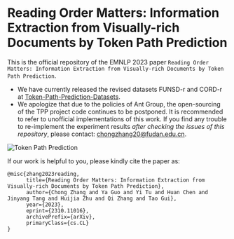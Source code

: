# Reading Order Matters: Information Extraction from Visually-rich Documents by Token Path Prediction

This is the official repository of the EMNLP 2023 paper `Reading Order Matters: Information Extraction from Visually-rich Documents by Token Path Prediction`. 

* We have currently released the revised datasets FUNSD-r and CORD-r at [Token-Path-Prediction-Datasets](https://github.com/chongzhangFDU/Token-Path-Prediction-Datasets). 
* We apologize that due to the policies of Ant Group, the open-sourcing of the TPP project code continues to be postponed. It is recommended to refer to unofficial implementations of this work. 
If you find any trouble to re-implement the experiment results _after checking the issues of this repository_, please contact: chongzhang20@fudan.edu.cn. 

![Token Path Prediction](https://ar5iv.labs.arxiv.org/html/2310.11016/assets/x3.png)

If our work is helpful to you, please kindly cite the paper as:

```
@misc{zhang2023reading,
      title={Reading Order Matters: Information Extraction from Visually-rich Documents by Token Path Prediction}, 
      author={Chong Zhang and Ya Guo and Yi Tu and Huan Chen and Jinyang Tang and Huijia Zhu and Qi Zhang and Tao Gui},
      year={2023},
      eprint={2310.11016},
      archivePrefix={arXiv},
      primaryClass={cs.CL}
}
```
